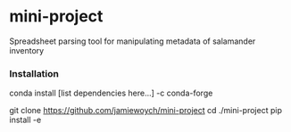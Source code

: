 # mini-project
Spreadsheet parsing tool for manipulating metadata of salamander inventory
### Installation

conda install [list dependencies here...] -c conda-forge

git clone https://github.com/jamiewoych/mini-project
cd ./mini-project
pip install -e
